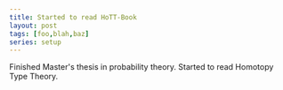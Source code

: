 ```yaml
---
title: Started to read HoTT-Book
layout: post
tags: [foo,blah,baz]
series: setup
---
```

Finished Master's thesis in probability theory.
Started to read Homotopy Type Theory.
